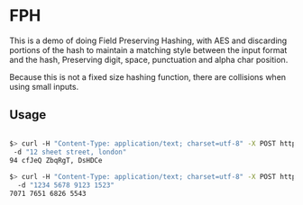 # FPH

This is a demo of doing Field Preserving Hashing, with AES and discarding portions of the hash to maintain a matching style
between the input format and the hash, Preserving digit, space, punctuation and alpha char position.

Because this is not a fixed size hashing function, there are collisions when using small inputs.

## Usage

```bash

$> curl -H "Content-Type: application/text; charset=utf-8" -X POST http://localhost:8080/hash
 -d "12 sheet street, london"
94 cfJeQ ZbqRgT, DsHDCe
 
$> curl -H "Content-Type: application/text; charset=utf-8" -X POST http://localhost:8080/hash
  -d "1234 5678 9123 1523"
7071 7651 6826 5543
```